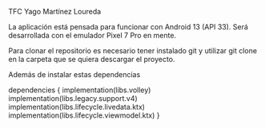 TFC Yago Martínez Loureda

La aplicación está pensada para funcionar con Android 13 (API 33). 
Será desarrollada con el emulador Pixel 7 Pro en mente.

Para clonar el repositorio es necesario tener instalado git y utilizar git clone en la carpeta que se quiera descargar el proyecto.

Además de instalar estas dependencias

dependencies {
    implementation(libs.volley)
    implementation(libs.legacy.support.v4)
    implementation(libs.lifecycle.livedata.ktx)
    implementation(libs.lifecycle.viewmodel.ktx)
}
